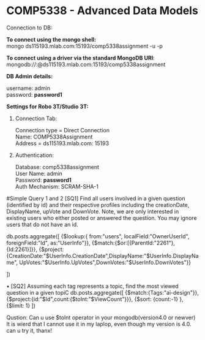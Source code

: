 # COMP5338 - Advanced Data Models

Connection to DB:

**To connect using the mongo shell:**\
mongo ds115193.mlab.com:15193/comp5338assignment -u <dbuser> -p <dbpassword>

**To connect using a driver via the standard MongoDB URI**:\
mongodb://<dbuser>:<dbpassword>@ds115193.mlab.com:15193/comp5338assignment

**DB Admin details:**

username: admin\
password: **password1**

**Settings for Robo 3T/Studio 3T:**

 1. Connection Tab:

	Connection type = Direct Connection\
	Name: COMP5338Assignment\
	Address = ds115193.mlab.com: 15193

2. Authentication:

	Database: comp5338assignment\
	User Name: admin\
	Password: **password1**\
	Auth Mechanism: SCRAM-SHA-1

#Simple Query 1 and 2
[SQ1] Find all users involved in a given question (identified by id) and their respective
profiles including the creationDate, DisplayName, upVote and DownVote. Note, we
are only interested in existing users who either posted or answered the question. You
may ignore users that do not have an id.

db.posts.aggregate([
{$lookup:{
from:"users",
localField:"OwnerUserId",
foreignField:"Id",
as:"UserInfo"}},
{$match:{$or:[{ParentId:"2261"},{Id:2261}]}},
{$project:{CreationDate:"$UserInfo.CreationDate",DisplayName:"$UserInfo.DisplayName",
 UpVotes:"$UserInfo.UpVotes",DownVotes:"$UserInfo.DownVotes"}}

])


• [SQ2] Assuming each tag represents a topic, find the most viewed question in a given
topiC
db.posts.aggregate([
{$match:{Tags:"ai-design"}},
{$project:{id:"$Id",count:{$toInt:"$ViewCount"}}},
{$sort: {count:-1} },
{$limit: 1}
])

Qustion: Can u use $toInt operator in your mongodb(version4.0 or newver)
It is wierd that I cannot use it in my laplop, even though my version is 4.0. can u try it, thanx!
